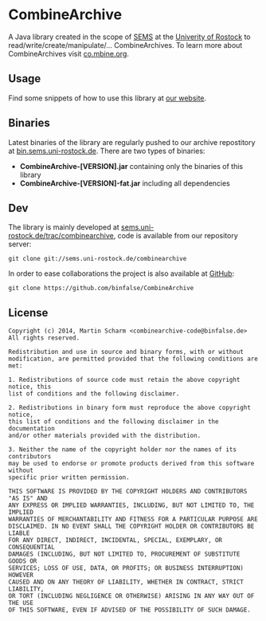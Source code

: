 CombineArchive
==============

A Java library created in the scope of [SEMS][1] at the [Univerity of Rostock][2] to read/write/create/manipulate/... CombineArchives. To learn more about CombineArchives visit [co.mbine.org][3].

Usage
----

Find some snippets of how to use this library at [our website][4].

Binaries
----
Latest binaries of the library are regularly pushed to our archive repostitory at [bin.sems.uni-rostock.de][5]. There are two types of binaries:

* **CombineArchive-[VERSION].jar** containing only the binaries of this library
* **CombineArchive-[VERSION]-fat.jar** including all dependencies

Dev
----
The library is mainly developed at [sems.uni-rostock.de/trac/combinearchive][7], code is available from our repository server:

    git clone git://sems.uni-rostock.de/combinearchive

In order to ease collaborations the project is also available at [GitHub][6]:

    git clone https://github.com/binfalse/CombineArchive
    
License
---

    Copyright (c) 2014, Martin Scharm <combinearchive-code@binfalse.de>
    All rights reserved.
    
    Redistribution and use in source and binary forms, with or without
    modification, are permitted provided that the following conditions are met:
    
    1. Redistributions of source code must retain the above copyright notice, this
    list of conditions and the following disclaimer.
    
    2. Redistributions in binary form must reproduce the above copyright notice,
    this list of conditions and the following disclaimer in the documentation
    and/or other materials provided with the distribution.
    
    3. Neither the name of the copyright holder nor the names of its contributors
    may be used to endorse or promote products derived from this software without
    specific prior written permission.
    
    THIS SOFTWARE IS PROVIDED BY THE COPYRIGHT HOLDERS AND CONTRIBUTORS "AS IS" AND
    ANY EXPRESS OR IMPLIED WARRANTIES, INCLUDING, BUT NOT LIMITED TO, THE IMPLIED
    WARRANTIES OF MERCHANTABILITY AND FITNESS FOR A PARTICULAR PURPOSE ARE
    DISCLAIMED. IN NO EVENT SHALL THE COPYRIGHT HOLDER OR CONTRIBUTORS BE LIABLE
    FOR ANY DIRECT, INDIRECT, INCIDENTAL, SPECIAL, EXEMPLARY, OR CONSEQUENTIAL
    DAMAGES (INCLUDING, BUT NOT LIMITED TO, PROCUREMENT OF SUBSTITUTE GOODS OR
    SERVICES; LOSS OF USE, DATA, OR PROFITS; OR BUSINESS INTERRUPTION) HOWEVER
    CAUSED AND ON ANY THEORY OF LIABILITY, WHETHER IN CONTRACT, STRICT LIABILITY,
    OR TORT (INCLUDING NEGLIGENCE OR OTHERWISE) ARISING IN ANY WAY OUT OF THE USE
    OF THIS SOFTWARE, EVEN IF ADVISED OF THE POSSIBILITY OF SUCH DAMAGE.

  [1]: http://sems.uni-rostock.de
  [2]: http://www.uni-rostock.de/
  [3]: http://co.mbine.org/documents/archive
  [4]: http://sems.uni-rostock.de/projects/combinearchive/
  [5]: http://bin.sems.uni-rostock.de/
  [6]: https://github.com/binfalse/CombineArchive
  [7]: https://sems.uni-rostock.de/trac/combinearchive
